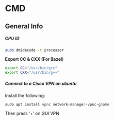 # CMD

## General Info

##### CPU ID

```bash
sudo dmidecode -t processor
```



**Export CC & CXX (For Bazel)**

```bash
export CC="/usr/bin/gcc"
export CXX="/usr/bin/g++"
```



##### Connect to a Cisco VPN on ubuntu

Install the following:

```shell
sudo apt install vpnc network-manager-vpnc-gnome
```

Then press '+' on GUI VPN
